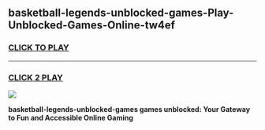 
## basketball-legends-unblocked-games-Play-Unblocked-Games-Online-tw4ef
<h3>
<a href="https://premium76.site?title=basketball-legends-unblocked-games&ref=25A">CLICK TO PLAY</a></h3>
<hr>

<h3>
<a href="https://premium76.site?title=basketball-legends-unblocked-games&ref=25A">CLICK 2 PLAY</a>
  
</h3>

<a href="https://premium76.site?title=basketball-legends-unblocked-games&ref=25A"><img src="https://clearcache.store/games.png"></a>


**basketball-legends-unblocked-games games unblocked: Your Gateway to Fun and Accessible Online Gaming**
